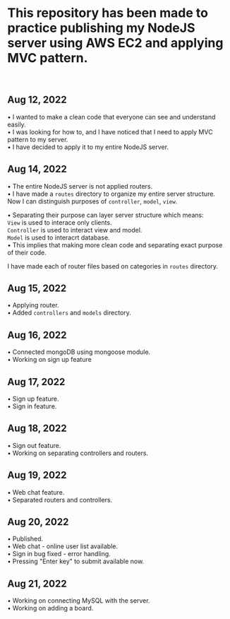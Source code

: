 # This repository has been made to practice publishing my NodeJS server using AWS EC2 and applying MVC pattern.

<br>

## Aug 12, 2022
• I wanted to make a clean code that everyone can see and understand easily. <br>
• I was looking for how to, and I have noticed that I need to apply MVC pattern to my server.  <br>
• I have decided to apply it to my entire NodeJS server. <br>

## Aug 14, 2022
• The entire NodeJS server is not applied routers. <br>
• I have made a `routes` directory to organize my entire server structure. <br>
Now I can distinguish purposes of `controller`, `model`, `view`. <br>

• Separating their purpose can layer server structure which means:  <br>
    `View` is used to interace only clients. <br>
    `Controller` is used to interact view and model. <br>
    `Model` is used to interacrt database. <br>
• This implies that making more clean code and separating exact purpose of their code. <br>

I have made each of router files based on categories in `routes` directory. <br>

## Aug 15, 2022
• Applying router. <br>
• Added `controllers` and `models` directory. <br>

## Aug 16, 2022
• Connected mongoDB using mongoose module. <br>
• Working on sign up feature <br>

## Aug 17, 2022
• Sign up feature. <br>
• Sign in feature. <br>

## Aug 18, 2022
• Sign out feature. <br>
• Working on separating controllers and routers. <br>

## Aug 19, 2022
• Web chat feature. <br>
• Separated routers and controllers. <br>

## Aug 20, 2022
• Published. <br>
• Web chat - online user list available. <br>
• Sign in bug fixed - error handling. <br>
• Pressing "Enter key" to submit available now. <br>

## Aug 21, 2022
• Working on connecting MySQL with the server. <br>
• Working on adding a board. <br>

